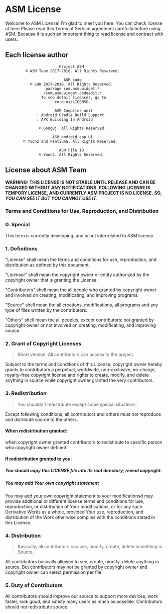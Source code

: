 # ASM License
Welcome to ASM License! I'm glad to meet you here. You can check license at here
Please read this Terms of Service agreement carefully before using ASM. Because
it is such an important thing to read license and contract with users.


## Each license author
```
                        Project ASM
         © ASM Team 2017~2018. All Rights Reserved.
	
                          ASM code
           © LHW 2017~2018. All Rights Reserved.
                  package com.asm.widget.*
                 /com.asm.widget.codeedit.*
                To see detail licences, go to
                      core-ui/LICENSE.
	
                      ASM Compiler unit
              : Android Gradle Build Support
		      : APK Building In Android
		
               © GongBj. All Rights Reserved.
	
                     ASM android app UI
        © Yoon2 and PentiumG. All Rights Reserved.
	
                        ASM File IO
               © Yoon2. All Rights Reserved.
```
	

## License about ASM Team
	
__WARNING: THIS LICENSE IS NOT STABLE UNTIL RELEASE AND CAN BE CHANGED WITHOUT ANY NOTIFICATIONS.__
__FOLLOWING LICENSE IS TEMPORY LICENSE, AND CURRENTLY ASM PROJECT IS NO LICENSE.__
__SO, *YOU CAN SEE IT BUT YOU CANNOT USE IT*.__
	

### Terms and Conditions for Use, Reproduction, and Distribution


### 0. Special
This term is currently developing, and is not interrelated to ASM license.

### 1. Definitions
"License" shall mean the terms and conditions for use, reproduction,
and distribution as defined by this document.

"Licensor" shall mean the copyright owner or entity authorized by the
copyright owner that is granting the License. 

"Contributers" shell mean the all people who granted by copyright owner
and involved on creating, modificating, and improving programs.

"Source" shell mean the all creations, modifications, all programs and
any type of files written by the contributors.

"Others" shell mean the all peoples, except contributors; not granted
by copyright owner or not involved on creating, modificating, and
improving source.

### 2. Grant of Copyright Licenses
> Short version: All contributors can access to the project.

Subject to the terms and conditions of this
License, copyright owner hereby grants to contributors a perpetual,
worldwide, non-exclusive, no-charge, royalty-free copyright license and
rights to create, modify, and delete anything in source while copyright
owner granted the very contributors.

### 3. Redistribution
> You shouldn't redistribute except some special situations.

Except following conditions, all contributors and others
must not reproduce and distribute source to the others.

#### When redistribution granted:
when copyright owner granted contributors to redistibute to specific
person who copyright owner defined
		
#### If redistribution granted to you:
##### You should copy this LICENSE file into its root directory; reveal copyright.
##### You may add Your own copyright statement
You may add your own copyright statement to your modificationsd may provide additional or different license terms and
conditions for use, reproduction, or distribution of Your
modifications, or for any such Derivative Works as a whole,
provided Your use, reproduction, and distribution of the Work
otherwise complies with the conditions stated in this License.

### 4. Distribution
> Basically, all contributors can see, modify, create, delete something in Source.

All contributors basically allowed to see, create, modify,
delete anything in source. But contributors may not be granted by copyright
owner and copyright owner can select permission per file.

### 5. Duty of Contributors
All contributors should improve our source to support
more devices, work faster, look good, and satisfy many users as much as
possible. Contributors should not redistribute source.
